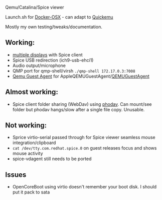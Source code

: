 Qemu/Catalina/Spice viewer

Launch.sh for [Docker-OSX](https://github.com/sickcodes/Docker-OSX) - can adapt to [Quickemu](https://github.com/wimpysworld/quickemu)

Mostly my own testing/tweaks/documentation.

## Working: 

- [multiple displays](https://github.com/jpmorrison/OSX-Qemu/issues/2) with Spice client
- Spice USB redirection (ich9-usb-ehci1)
- Audio output/microphone
- QMP port for qmp-shell/virsh  `./qmp-shell 172.17.0.3:7008`
- [Qemu Guest Agent](https://github.com/jpmorrison/OSX-Qemu/issues/6#issue-1035504816) for AppleQEMUGuestAgent/[QEMUGuestAgent](https://wiki.qemu.org/Features/GuestAgent)

## Almost working:


- Spice client folder sharing (WebDav) using [phodav](https://gitlab.gnome.org/jpmorrison/phodav). Can mount/see folder but phodav hangs/slow after a single file copy. Unusable.

## Not working:

- Sprice virtio-serial passed through for Spice viewer seamless mouse integration/clipboard
- `cat /dev/tty.com.redhat.spice.0` on guest releases focus and shows mouse activity
- spice-vdagent still needs to be ported 

## Issues

- OpenCoreBoot using virtio doesn't remember your boot disk. I should put it pack to sata
